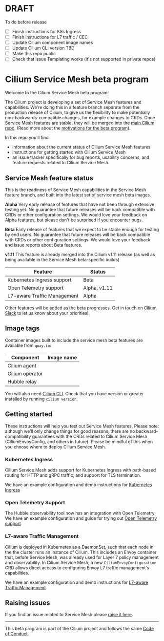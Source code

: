 # DRAFT

To do before release 

- [ ] Finish instructions for K8s Ingress
- [ ] Finish instructions for L7 traffic / CEC
- [ ] Update Cilium component image names
- [ ] Update Cilium CLI version TBD
- [ ] Make this repo public 
- [ ] Check that Issue Templating works (it's not supported in private repos) 

# Cilium Service Mesh beta program

Welcome to the Cilium Service Mesh beta program! 

The Cilium project is developing a set of Service Mesh features and capabilities. We're doing this in a feature branch separate from the production release of Cilium, to give us the flexibility to make potentially non-backwards-compatible changes, for example changes to CRDs. Once Service Mesh features are stable, they will be merged into the [main Cilium repo](https://github.com/cilium/cilium). (Read more about the [motivations for the beta program](https://cilium.io/blog/2021/12/01/cilium-service-mesh-beta)). 

In this repo you'll find 
* information about the current status of Cilium Service Mesh features
* instructions for getting started with Cilium Service Mesh
* an issue tracker specifically for bug reports, usability concerns, and feature requests related to Cilium Service Mesh. 

## Service Mesh feature status 

This is the readiness of Service Mesh capabilities in the Service Mesh feature branch, and built into the latest set of service mesh beta images. 

**Alpha** Very early release of features that have not been through extensive testing yet. No guarantee that future releases will be back compatible with CRDs or other configuration settings. We would love your feedback on Alpha features, but please don't be surprised if you encounter bugs.

**Beta** Early release of features that we expect to be stable enough for testing by end users. No guarantee that future releases will be back compatible with CRDs or other configuration settings. We would love your feedback and issue reports about Beta features. 

**v1.11** This feature is already merged into the Cilium v1.11 release (as well as being available in the Service Mesh beta-specific builds)

| Feature | Status | 
|---------|--------|
| Kubernetes Ingress support | Beta |
| Open Telemetry support | Alpha, v1.11 |
| L7-aware Traffic Management | Alpha | 

Other features will be added as the beta progresses. Get in touch on [Cilium Slack](http://slack.cilium.io) to let us know about your priorities! 

## Image tags

Container images built to include the service mesh beta features are available from `quay.io`: 

| Component | Image name | 
|-----------|------------|
| Cilium agent | |
| Cilium operator | | 
| Hubble relay | | 

You will also need [Cilium CLI](https://github.com/cilium/cilium-cli). Check that you have version <TBD> or greater installed by running `cilium version`. 

## Getting started

These instructions will help you test out Service Mesh features. Please note: although we’ll only change things for good reasons, there are no backward-compatibility guarantees with the CRDs related to Cilium Service Mesh (CiliumEnvoyConfig, and others in future). Please be mindful of this when you choose where to deploy Cilium Service Mesh.

### Kubernetes Ingress

Cilium Service Mesh adds support for Kubernetes Ingress with path-based routing for HTTP and gRPC traffic, and support for TLS termination. 

We have an example configuration and demo instructions for [Kubernetes Ingress](https://github.com/cilium/cilium-service-mesh-beta/tree/main/kubernetes-ingress) 

### Open Telemetry Support 

The Hubble observability tool now has an integration with Open Telemetry.  We have an example configuration and guide for trying out [Open Telemetry support](https://github.com/cilium/hubble-otel/blob/main/USER_GUIDE_KIND.md). 

### L7-aware Traffic Management

Cilium is deployed in Kubernetes as a DaemonSet, such that each node in the the cluster runs an instance of Cilium. This includes an Envoy container that, before Service Mesh, was already used for Layer 7 policy management and observability. In Cilium Service Mesh, a new `CiliumEnvoyConfiguration` CRD allows direct access to configuring Envoy L7 traffic management's capabilities. 

We have an example configuration and demo instructions for [L7-aware Traffic Management](https://github.com/cilium/cilium-service-mesh-beta/tree/main/l7-traffic-management).  

## Raising issues

If you find an issue related to Service Mesh please [raise it here](https://github.com/cilium/cilium-service-mesh-beta/issues). 

---

This beta program is part of the Cilium project and follows the same [Code of Conduct](https://github.com/cilium/cilium/blob/master/CODE_OF_CONDUCT.md). 
